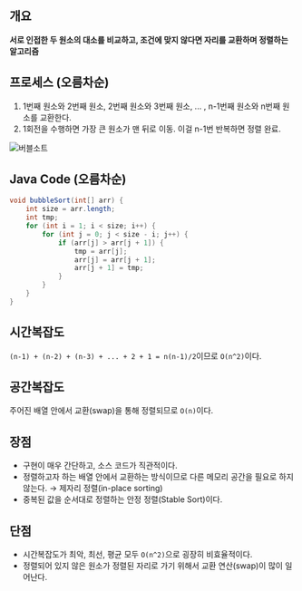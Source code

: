 ## 개요

__서로 인접한 두 원소의 대소를 비교하고, 조건에 맞지 않다면 자리를 교환하며 정렬하는 알고리즘__

## 프로세스 (오름차순)

1. 1번째 원소와 2번째 원소, 2번째 원소와 3번째 원소, ... , n-1번째 원소와 n번째 원소를 교환한다.
2. 1회전을 수행하면 가장 큰 원소가 맨 뒤로 이동. 이걸 n-1번 반복하면 정렬 완료.

![버블소트](./bubble-sort-001.gif)

## Java Code (오름차순)

```java
void bubbleSort(int[] arr) {
    int size = arr.length;
    int tmp;
    for (int i = 1; i < size; i++) {
        for (int j = 0; j < size - i; j++) {
            if (arr[j] > arr[j + 1]) {
                tmp = arr[j];
                arr[j] = arr[j + 1];
                arr[j + 1] = tmp;
            }
        }
    }
}
```

## 시간복잡도

`(n-1) + (n-2) + (n-3) + ... + 2 + 1 = n(n-1)/2`이므로 `O(n^2)`이다.

## 공간복잡도

주어진 배열 안에서 교환(swap)을 통해 정렬되므로 `O(n)`이다.

## 장점

- 구현이 매우 간단하고, 소스 코드가 직관적이다.
- 정렬하고자 하는 배열 안에서 교환하는 방식이므로 다른 메모리 공간을 필요로 하지 않는다. → 제자리 정렬(in-place sorting)
- 중복된 값을 순서대로 정렬하는 안정 정렬(Stable Sort)이다.

## 단점

- 시간복잡도가 최악, 최선, 평균 모두 `O(n^2)`으로 굉장히 비효율적이다.
- 정렬되어 있지 않은 원소가 정렬된 자리로 가기 위해서 교환 연산(swap)이 많이 일어난다.

